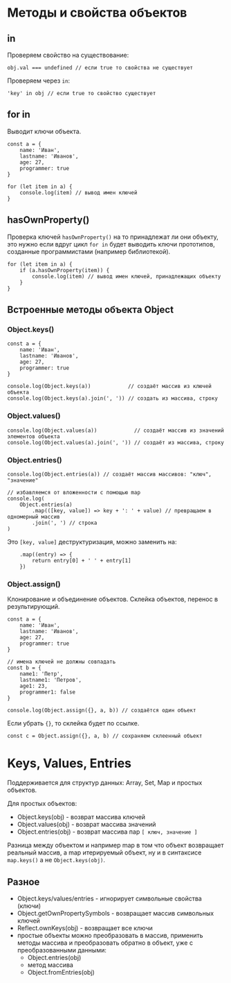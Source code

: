 # Методы и свойства объектов

## in
Проверяем свойство на существование:

    obj.val === undefined // если true то свойства не существует

Проверяем через `in`:

    'key' in obj // если true то свойство существует

## for in
Выводит ключи объекта.

    const a = {
        name: 'Иван',
        lastname: 'Иванов',
        age: 27,
        programmer: true
    }

    for (let item in a) {
        console.log(item) // вывод имен ключей
    }

## hasOwnProperty()
Проверка ключей `hasOwnProperty()` на то принадлежат ли они объекту, это нужно если вдруг цикл `for in` будет выводить ключи прототипов, созданные программистами (например библиотекой).

    for (let item in a) {
        if (a.hasOwnProperty(item)) {
            console.log(item) // вывод имен ключей, принадлежащих объекту
        }
    }

## Встроенные методы объекта Object

### Object.keys()

    const a = {
        name: 'Иван',
        lastname: 'Иванов',
        age: 27,
        programmer: true
    }

    console.log(Object.keys(a))            // создаёт массив из ключей объекта
    console.log(Object.keys(a).join(', ')) // создать из массива, строку

### Object.values()

    console.log(Object.values(a))            // создаёт массив из значений элементов объекта
    console.log(Object.values(a).join(', ')) // создаёт из массива, строку

### Object.entries()

    console.log(Object.entries(a)) // создаёт массив массивов: "ключ", "значение"

    // избавляемся от вложенности с помощью map
    console.log(
        Object.entries(a)
            .map(([key, value]) => key + ': ' + value) // превращаем в одномерный массив
            .join(', ') // строка
    )

Это `[key, value]` деструктуризация, можно заменить на:

        .map((entry) => {
            return entry[0] + ' ' + entry[1]
        })

### Object.assign()
Клонирование и объединение объектов. Склейка объектов, перенос в результирующий.

    const a = {
        name: 'Иван',
        lastname: 'Иванов',
        age: 27,
        programmer: true
    }

    // имена ключей не должны совпадать
    const b = {
        name1: 'Петр',
        lastname1: 'Петров',
        age1: 23,
        programmer1: false
    }

    console.log(Object.assign({}, a, b)) // создаётся один объект

Если убрать `{}`, то склейка будет по ссылке.

    const c = Object.assign({}, a, b) // сохраняем склеенный объект

# Keys, Values, Entries
Поддерживается для структур данных: Array, Set, Map и простых объектов.

Для простых объектов:
- Object.keys(obj) - возврат массива ключей
- Object.values(obj) - возврат массива значений
- Object.entries(obj) - возврат массива пар `[ ключ, значение ]`

Разница между объектом и например map в том что объект возвращает реальный массив, а map итерируемый объект, ну и в синтаксисе `map.keys()` а не `Object.keys(obj)`.

## Разное
- Object.keys/values/entries - игнорирует символьные свойства (ключи)
- Object.getOwnPropertySymbols - возвращает массив символьных ключей
- Reflect.ownKeys(obj) - возвращает все ключи
- простые объекты можно преобразовать в массив, применить методы массива и преобразовать обратно в  объект, уже с преобразованными данными:
    - Object.entries(obj)
    - метод массива
    - Object.fromEntries(obj)
